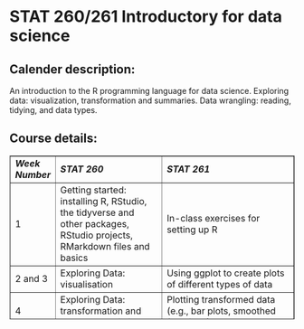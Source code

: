 # STAT 260/261 Introductory for data science

## Calender description:

An introduction to the R programming language for data science. Exploring data: visualization, transformation and summaries. Data wrangling: reading, tidying, and data types.

## Course details:

<table style="border-collapse: collapse; width: 100%; height: 290px;" border="1">
<tbody>
<tr style="height: 17px;">
<td style="width: 14.4983%; height: 17px;"><em><strong>Week Number</strong></em></td>
<td style="width: 38.0906%; height: 17px;"><em><strong>STAT 260</strong></em></td>
<td style="width: 47.411%; height: 17px;"><em><strong>STAT 261</strong></em></td>
</tr>
<tr style="height: 52px;">
<td style="width: 14.4983%; height: 52px;">1</td>
<td style="width: 38.0906%; height: 52px;">Getting started: installing R, RStudio, the tidyverse and other packages, RStudio projects, RMarkdown files and basics</td>
<td style="width: 47.411%; height: 52px;">In-class exercises for setting up R&nbsp;</td>
</tr>
<tr style="height: 17px;">
<td style="width: 14.4983%; height: 17px;">2 and 3</td>
<td style="width: 38.0906%; height: 17px;">Exploring Data: visualisation</td>
<td style="width: 47.411%; height: 17px;">Using ggplot to create plots of different types of data&nbsp;</td>
</tr>
<tr style="height: 34px;">
<td style="width: 14.4983%; height: 34px;">4</td>
<td style="width: 38.0906%; height: 34px;">Exploring Data: transformation and summary statistics</td>
<td style="width: 47.411%; height: 34px;">Plotting transformed data (e.g., bar plots, smoothed functions)</td>
</tr>
<tr style="height: 34px;">
<td style="width: 14.4983%; height: 34px;">5</td>
<td style="width: 38.0906%; height: 34px;">Data Wrangling: data frames and tibbles, importing data</td>
<td style="width: 47.411%; height: 34px;">Reading in data in different formats</td>
</tr>
<tr style="height: 17px;">
<td style="width: 14.4983%; height: 17px;">6</td>
<td style="width: 38.0906%; height: 17px;">Data Wrangling: tidy data</td>
<td style="width: 47.411%; height: 17px;">Cleaning a messy data set</td>
</tr>
<tr style="height: 17px;">
<td style="width: 14.4983%; height: 17px;">7</td>
<td style="width: 38.0906%; height: 17px;">Data Wrangling: relational data</td>
<td style="width: 47.411%; height: 17px;">Linking multiple data sets</td>
</tr>
<tr style="height: 17px;">
<td style="width: 14.4983%; height: 17px;">8</td>
<td style="width: 38.0906%; height: 17px;">Data Wrangling: strings</td>
<td style="width: 47.411%; height: 17px;">Handling text data</td>
</tr>
<tr style="height: 17px;">
<td style="width: 14.4983%; height: 17px;">9</td>
<td style="width: 38.0906%; height: 17px;">Data Wrangling: factors, dates and times</td>
<td style="width: 47.411%; height: 17px;">Handling factors and date and time data</td>
</tr>
<tr style="height: 17px;">
<td style="width: 14.4983%; height: 17px;">10</td>
<td style="width: 38.0906%; height: 17px;">Programming: functions</td>
<td style="width: 47.411%; height: 17px;">Writing functions to minimize code length, prevent bugs, and improve readability</td>
</tr>
<tr style="height: 17px;">
<td style="width: 14.4983%; height: 17px;">11</td>
<td style="width: 38.0906%; height: 17px;">Programming: vectors</td>
<td style="width: 47.411%; height: 17px;">Types of vectors and incorporating vectors in functions</td>
</tr>
<tr style="height: 17px;">
<td style="width: 14.4983%; height: 17px;">12</td>
<td style="width: 38.0906%; height: 17px;">Programming: vectors</td>
<td style="width: 47.411%; height: 17px;">For loops</td>
</tr>
<tr style="height: 17px;">
<td style="width: 14.4983%; height: 17px;">13</td>
<td style="width: 38.0906%; height: 17px;">Summary</td>
<td style="width: 47.411%; height: 17px;">Summary</td>
</tr>
</tbody>
</table>
